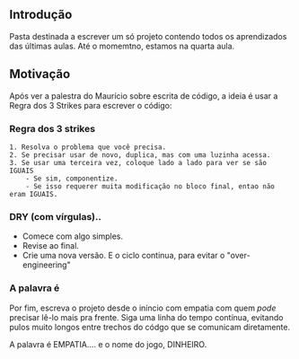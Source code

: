 ## Introdução 
Pasta destinada a escrever um só projeto contendo todos os aprendizados das últimas aulas. 
Até o momemtno, estamos na quarta aula. 

## Motivação
Após ver a palestra do Maurício sobre escrita de código, a ideia é usar a Regra dos 3 Strikes
para escrever o código: 
    
### Regra dos 3 strikes
    1. Resolva o problema que você precisa.
    2. Se precisar usar de novo, duplica, mas com uma luzinha acessa.
    3. Se usar uma terceira vez, coloque lado a lado para ver se são IGUAIS
        - Se sim, componentize. 
        - Se isso requerer muita modificação no bloco final, entao não eram IGUAIS. 

### DRY (com vírgulas)..
* Comece com algo simples. 
* Revise ao final.
* Crie uma nova versão.
E o ciclo continua, para evitar o "over-engineering"

### A palavra é
Por fim, escreva o projeto desde o iníncio com empatia com quem *pode* precisar lê-lo mais
pra frente. 
Siga uma linha do tempo contínua, evitando pulos muito longos entre trechos do códgo que se 
comunicam diretamente. 

A palavra é EMPATIA.... e o nome do jogo, DINHEIRO.
